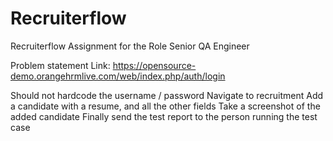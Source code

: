 # Recruiterflow
Recruiterflow Assignment for the Role Senior QA Engineer

Problem statement
Link: https://opensource-demo.orangehrmlive.com/web/index.php/auth/login

Should not hardcode the username / password
Navigate to recruitment
Add a candidate with a resume, and all the other fields
Take a screenshot of the added candidate
Finally send the test report to the person running the test case
